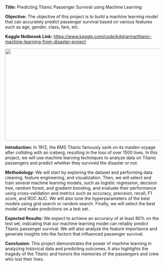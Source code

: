 
<b>Title:</b> Predicting Titanic Passenger Survival using Machine Learning

<b>Objective:</b> The objective of this project is to build a machine learning model that can accurately predict passenger survival based on various features such as age, gender, class, fare, etc.

<b>Kaggle Notbeook Link:</b> https://www.kaggle.com/code/kdsharma/titanic-machine-learning-from-disaster-project

<center>
<img src="https://upload.wikimedia.org/wikipedia/commons/6/6e/St%C3%B6wer_Titanic.jpg" style="width:600px;height:300px"/>
</center>

<b>Introduction:</b> In 1912, the RMS Titanic famously sank on its maiden voyage after colliding with an iceberg, resulting in the loss of over 1500 lives. In this project, we will use machine learning techniques to analyze data on Titanic passengers and predict whether they survived the disaster or not.


<b>Methodology:</b> We will start by exploring the dataset and performing data cleaning, feature engineering, and visualization. Then, we will select and train several machine learning models, such as logistic regression, decision tree, random forest, and gradient boosting, and evaluate their performance using cross-validation and metrics such as accuracy, precision, recall, F1 score, and ROC AUC. We will also tune the hyperparameters of the best models using grid search or random search. Finally, we will select the best model and make predictions on a test set.

<b>Expected Results:</b> We expect to achieve an accuracy of at least 80% on the test set, indicating that our machine learning model can reliably predict Titanic passenger survival. We will also analyze the feature importance and generate insights into the factors that influenced passenger survival.

<b>Conclusion:</b> This project demonstrates the power of machine learning in analyzing historical data and predicting outcomes. It also highlights the tragedy of the Titanic and honors the memories of the passengers and crew who lost their lives.
